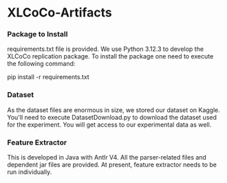 # XLCoCo-Artifacts


### Package to Install
requirements.txt file is provided. We use Python 3.12.3 to develop the XLCoCo replication package. To install the package one need to execute the following command:

pip install -r requirements.txt


### Dataset
As the dataset files are enormous in size, we stored our dataset on Kaggle. You'll need to execute DatasetDownload.py to download the dataset used for the experiment. You will get access to our experimental data as well.

### Feature Extractor
This is developed in Java with Antlr V4. All the parser-related files and dependent jar files are provided. At present, feature extractor needs to be run individually. 
